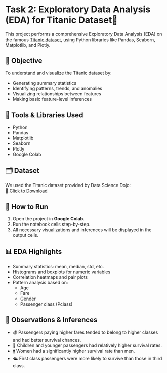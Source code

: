 # Task 2: Exploratory Data Analysis (EDA) for Titanic Dataset🚢
This project performs a comprehensive Exploratory Data Analysis (EDA) on the famous [Titanic dataset](https://www.kaggle.com/c/titanic), using Python libraries like Pandas, Seaborn, Matplotlib, and Plotly.
## 📌 Objective
To understand and visualize the Titanic dataset by:
- Generating summary statistics
- Identifying patterns, trends, and anomalies
- Visualizing relationships between features
- Making basic feature-level inferences
## 🔧 Tools & Libraries Used
- Python
- Pandas
- Matplotlib
- Seaborn
- Plotly
- Google Colab
## 🗂 Dataset
We used the Titanic dataset provided by Data Science Dojo:  
[🔗 Click to Download](https://raw.githubusercontent.com/datasciencedojo/datasets/master/titanic.csv)
## 🚀 How to Run
1. Open the project in **Google Colab**.
2. Run the notebook cells step-by-step.
3. All necessary visualizations and inferences will be displayed in the output cells.
## 📊 EDA Highlights
- Summary statistics: mean, median, std, etc.
- Histograms and boxplots for numeric variables
- Correlation heatmaps and pair plots
- Pattern analysis based on:
  - Age
  - Fare
  - Gender
  - Passenger class (Pclass)
## 🧠 Observations & Inferences
- 💰 Passengers paying higher fares tended to belong to higher classes and had better survival chances.
- 👶 Children and younger passengers had relatively higher survival rates.
- 🚹 Women had a significantly higher survival rate than men.
- 🛳️ First class passengers were more likely to survive than those in third class.
